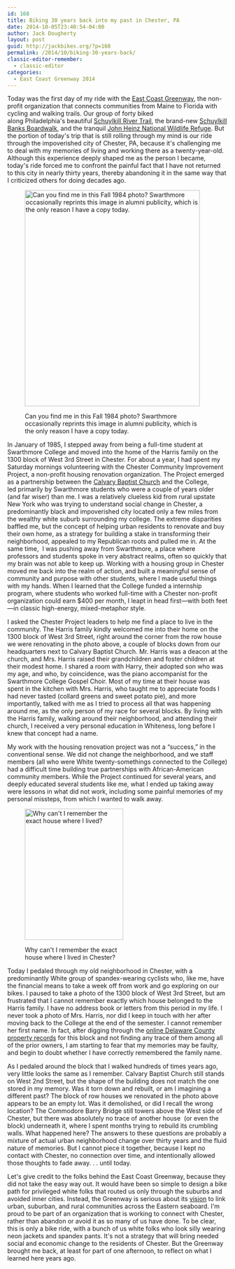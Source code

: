 ```yaml
---
id: 168
title: Biking 30 years back into my past in Chester, PA
date: 2014-10-05T23:40:54-04:00
author: Jack Dougherty
layout: post
guid: http://jackbikes.org/?p=168
permalink: /2014/10/biking-30-years-back/
classic-editor-remember:
  - classic-editor
categories:
  - East Coast Greenway 2014
---
```

Today was the first day of my ride with the <a href="http://greenway.org" target="_blank">East Coast Greenway</a>, the non-profit organization that connects communities from Maine to Florida with cycling and walking trails. Our group of forty biked along Philadelphia's beautiful <a href="http://www.schuylkillrivertrail.com/" target="_blank">Schuylkill River Trail</a>, the brand-new <a href="https://www.schuylkillbanks.org/" target="_blank">Schuylkill Banks Boardwalk</a>, and the tranquil <a href="http://www.fws.gov/refuge/John_Heinz/" target="_blank">John Heinz National Wildlife Refuge</a>. But the portion of today's trip that is still rolling through my mind is our ride through the impoverished city of Chester, PA, because it's challenging me to deal with my memories of living and working there as a twenty-year-old. Although this experience deeply shaped me as the person I became, today's ride forced me to confront the painful fact that I have not returned to this city in nearly thirty years, thereby abandoning it in the same way that I criticized others for doing decades ago.<figure id="attachment_177" aria-describedby="caption-attachment-177" style="width: 400px" class="wp-caption alignright">

[<img class="size-full wp-image-177" src="http://jackbikes.org/wp-content/uploads/2014/10/JackChester1984Fall.jpg" alt="Can you find me in this Fall 1984 photo? Swarthmore occasionally reprints this image in alumni publicity, which is the only reason I have a copy today." width="400" height="494" srcset="https://jackbikes.org/wp-content/uploads/2014/10/JackChester1984Fall.jpg 400w, https://jackbikes.org/wp-content/uploads/2014/10/JackChester1984Fall-242x300.jpg 242w" sizes="(max-width: 400px) 100vw, 400px" />](http://jackbikes.org/wp-content/uploads/2014/10/JackChester1984Fall.jpg)<figcaption id="caption-attachment-177" class="wp-caption-text">Can you find me in this Fall 1984 photo? Swarthmore occasionally reprints this image in alumni publicity, which is the only reason I have a copy today.</figcaption></figure> 

In January of 1985, I stepped away from being a full-time student at Swarthmore College and moved into the home of the Harris family on the 1300 block of West 3rd Street in Chester. For about a year, I had spent my Saturday mornings volunteering with the Chester Community Improvement Project, a non-profit housing renovation organization. The Project emerged as a partnership between the <a href="http://calvarybaptistchester.org/" target="_blank">Calvary Baptist Church</a> and the College, led primarily by Swarthmore students who were a couple of years older (and far wiser) than me. I was a relatively clueless kid from rural upstate New York who was trying to understand social change in Chester, a predominantly black and impoverished city located only a few miles from the wealthy white suburb surrounding my college. The extreme disparities baffled me, but the concept of helping urban residents to renovate and buy their own home, as a strategy for building a stake in transforming their neighborhood, appealed to my Republican roots and pulled me in. At the same time,  I was pushing away from Swarthmore, a place where professors and students spoke in very abstract realms, often so quickly that my brain was not able to keep up. Working with a housing group in Chester moved me back into the realm of action, and built a meaningful sense of community and purpose with other students, where I made useful things with my hands. When I learned that the College funded a internship program, where students who worked full-time with a Chester non-profit organization could earn $400 per month, I leapt in head first—with both feet—in classic high-energy, mixed-metaphor style.

I asked the Chester Project leaders to help me find a place to live in the community. The Harris family kindly welcomed me into their home on the 1300 block of West 3rd Street, right around the corner from the row house we were renovating in the photo above, a couple of blocks down from our headquarters next to Calvary Baptist Church. Mr. Harris was a deacon at the church, and Mrs. Harris raised their grandchildren and foster children at their modest home. I shared a room with Harry, their adopted son who was my age, and who, by coincidence, was the piano accompanist for the Swarthmore College Gospel Choir. Most of my time at their house was spent in the kitchen with Mrs. Harris, who taught me to appreciate foods I had never tasted (collard greens and sweet potato pie), and more importantly, talked with me as I tried to process all that was happening around me, as the only person of my race for several blocks. By living with the Harris family, walking around their neighborhood, and attending their church, I received a very personal education in Whiteness, long before I knew that concept had a name.

My work with the housing renovation project was not a &#8220;success,&#8221; in the conventional sense. We did not change the neighborhood, and we staff members (all who were White twenty-somethings connected to the College) had a difficult time building true partnerships with African-American community members. While the Project continued for several years, and deeply educated several students like me, what I ended up taking away were lessons in what did not work, including some painful memories of my personal missteps, from which I wanted to walk away.<figure id="attachment_179" aria-describedby="caption-attachment-179" style="width: 225px" class="wp-caption alignright">

[<img class="size-medium wp-image-179" src="http://jackbikes.org/wp-content/uploads/2014/10/Jack1300BlockChester-225x300.jpg" alt="Why can't I remember the exact house where I lived?" width="225" height="300" srcset="https://jackbikes.org/wp-content/uploads/2014/10/Jack1300BlockChester-225x300.jpg 225w, https://jackbikes.org/wp-content/uploads/2014/10/Jack1300BlockChester.jpg 480w" sizes="(max-width: 225px) 100vw, 225px" />](http://jackbikes.org/wp-content/uploads/2014/10/Jack1300BlockChester.jpg)<figcaption id="caption-attachment-179" class="wp-caption-text">Why can't I remember the exact house where I lived in Chester?</figcaption></figure> 

Today I pedaled through my old neighborhood in Chester, with a predominantly White group of spandex-wearing cyclists who, like me, have the financial means to take a week off from work and go exploring on our bikes. I paused to take a photo of the 1300 block of West 3rd Street, but am frustrated that I cannot remember exactly which house belonged to the Harris family. I have no address book or letters from this period in my life. I never took a photo of Mrs. Harris, nor did I keep in touch with her after moving back to the College at the end of the semester. I cannot remember her first name. In fact, after digging through the <a href="http://w01.co.delaware.pa.us/pa/publicaccess.asp?real.x=1" target="_blank">online Delaware County property records</a> for this block and not finding any trace of them among all of the prior owners, I am starting to fear that my memories may be faulty, and begin to doubt whether I have correctly remembered the family name.

As I pedaled around the block that I walked hundreds of times years ago, very little looks the same as I remember. Calvary Baptist Church still stands on West 2nd Street, but the shape of the building does not match the one stored in my memory. Was it torn down and rebuilt, or am I imagining a different past? The block of row houses we renovated in the photo above appears to be an empty lot. Was it demolished, or did I recall the wrong location? The Commodore Barry Bridge still towers above the West side of Chester, but there was absolutely no trace of another house  (or even the block) underneath it, where I spent months trying to rebuild its crumbling walls. What happened here? The answers to these questions are probably a mixture of actual urban neighborhood change over thirty years and the fluid nature of memories. But I cannot piece it together, because I kept no contact with Chester, no connection over time, and intentionally allowed those thoughts to fade away. . . until today.

Let's give credit to the folks behind the East Coast Greenway, because they did not take the easy way out. It would have been so simple to design a bike path for privileged white folks that routed us only through the suburbs and avoided inner cities. Instead, the Greenway is serious about its <a href="http://www.greenway.org/about-the-greenway/ecg-vision" target="_blank">vision</a> to link urban, suburban, and rural communities across the Eastern seaboard. I'm proud to be part of an organization that is working to connect with Chester, rather than abandon or avoid it as so many of us have done. To be clear, this is only a bike ride, with a bunch of us white folks who look silly wearing neon jackets and spandex pants. It's not a strategy that will bring needed social and economic change to the residents of Chester. But the Greenway brought me back, at least for part of one afternoon, to reflect on what I learned here years ago.